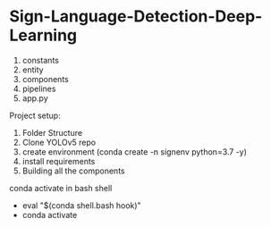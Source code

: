 # Sign-Language-Detection-Deep-Learning

1. constants
2. entity
3. components
4. pipelines
5. app.py


Project setup:
1. Folder Structure
2. Clone YOLOv5 repo
3. create environment (conda create -n signenv python=3.7 -y)
4. install requirements
5. Building all the components

conda activate in bash shell
- eval "$(conda shell.bash hook)"
- conda activate <env-name>

